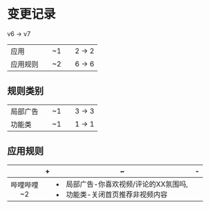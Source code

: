 # 变更记录

v6 -> v7

||||||
|-|:-:|:-:|:-:|:-:|
|应用||~1||2 -> 2|
|应用规则||~2||6 -> 6|

## 规则类别

||||||
|-|:-:|:-:|:-:|:-:|
|局部广告||~1||3 -> 3|
|功能类||~1||1 -> 1|

## 应用规则

||+|~|-|
|:-:|-|-|-|
|哔哩哔哩<br>~2||<li>局部广告-你喜欢视频/评论的XX氛围吗,<li>功能类-关闭首页推荐非视频内容||
